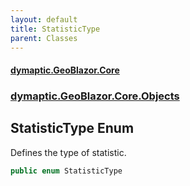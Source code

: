 ```yaml
---
layout: default
title: StatisticType
parent: Classes
---
```

#### [dymaptic.GeoBlazor.Core](index.html 'index')
### [dymaptic.GeoBlazor.Core.Objects](index.html#dymaptic.GeoBlazor.Core.Objects 'dymaptic.GeoBlazor.Core.Objects')

## StatisticType Enum

Defines the type of statistic.

```csharp
public enum StatisticType
```
